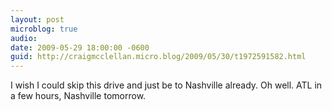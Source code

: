 ```yaml
---
layout: post
microblog: true
audio: 
date: 2009-05-29 18:00:00 -0600
guid: http://craigmcclellan.micro.blog/2009/05/30/t1972591582.html
---
```

I wish I could skip this drive and just be to Nashville already. Oh well. ATL in a few hours, Nashville tomorrow.

